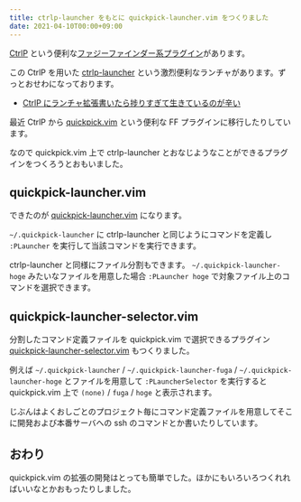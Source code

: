 ```yaml
---
title: ctrlp-launcher をもとに quickpick-launcher.vim をつくりました
date: 2021-04-10T00:00+09:00
---
```


[CtrlP](https://github.com/ctrlpvim/ctrlp.vim) という便利な[ファジーファインダー系プラグイン](https://zenn.dev/yutakatay/articles/vim-fuzzy-finder#2.-ctrlp.vim)があります。

この CtrlP を用いた [ctrlp-launcher](https://github.com/mattn/ctrlp-launcher) という激烈便利なランチャがあります。ずっとおせわになっております。

- [CtrlP にランチャ拡張書いたら捗りすぎて生きているのが辛い](https://mattn.kaoriya.net/software/vim/20120427205409.htm)

最近 CtrlP から [quickpick.vim](https://github.com/prabirshrestha/quickpick.vim) という便利な FF プラグインに移行したりしています。

なので quickpick.vim 上で ctrlp-launcher とおなじようなことができるプラグインをつくろうとおもいました。

## quickpick-launcher.vim

できたのが [quickpick-launcher.vim](https://github.com/ansanloms/quickpick-launcher.vim) になります。

`~/.quickpick-launcher` に ctrlp-launcher と同じようにコマンドを定義し `:PLauncher` を実行して当該コマンドを実行できます。

ctrlp-launcher と同様にファイル分割もできます。 `~/.quickpick-launcher-hoge` みたいなファイルを用意した場合 `:PLauncher hoge` で対象ファイル上のコマンドを選択できます。

## quickpick-launcher-selector.vim

分割したコマンド定義ファイルを quickpick.vim で選択できるプラグイン [quickpick-launcher-selector.vim](https://github.com/ansanloms/quickpick-launcher-selector.vim) もつくりました。

例えば `~/.quickpick-launcher` / `~/.quickpick-launcher-fuga` / `~/.quickpick-launcher-hoge` とファイルを用意して `:PLauncherSelector` を実行すると quickpick.vim 上で `(none)` / `fuga` / `hoge` と表示されます。

じぶんはよくおしごとのプロジェクト毎にコマンド定義ファイルを用意してそこに開発および本番サーバへの ssh のコマンドとか書いたりしています。

## おわり

quickpick.vim の拡張の開発はとっても簡単でした。ほかにもいろいろつくれればいいなとかおもったりしました。
